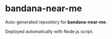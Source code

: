 # bandana-near-me

Auto-generated repository for **bandana-near-me**.

Deployed automatically with Node.js script.